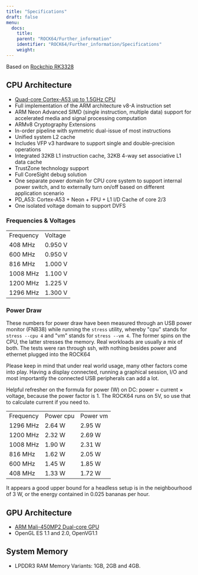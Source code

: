 ```yaml
---
title: "Specifications"
draft: false
menu:
  docs:
    title:
    parent: "ROCK64/Further_information"
    identifier: "ROCK64/Further_information/Specifications"
    weight: 
---
```


Based on [Rockchip RK3328](https://www.rock-chips.com/a/en/products/RK33_Series/2017/0118/829.html)

## CPU Architecture

* [Quad-core Cortex-A53 up to 1.5GHz CPU](https://www.arm.com/products/processors/cortex-a/cortex-a53-processor.php)
* Full implementation of the ARM architecture v8-A instruction set
* ARM Neon Advanced SIMD (single instruction, multiple data) support for accelerated media and signal processing computation
* ARMv8 Cryptography Extensions
* In-order pipeline with symmetric dual-issue of most instructions
* Unified system L2 cache
* Includes VFP v3 hardware to support single and double-precision operations
* Integrated 32KB L1 instruction cache, 32KB 4-way set associative L1 data cache
* TrustZone technology support
* Full CoreSight debug solution
* One separate power domain for CPU core system to support internal power switch, and to externally turn on/off based on different application scenario
* PD_A53: Cortex-A53 + Neon + FPU + L1 I/D Cache of core 2/3
* One isolated voltage domain to support DVFS

### Frequencies & Voltages

|     |     |
| --- | --- |
| Frequency | Voltage   |
| 408 MHz | 0.950 V   |
| 600 MHz | 0.950 V   |
| 816 MHz | 1.000 V   |
| 1008 MHz | 1.100 V   |
| 1200 MHz | 1.225 V   |
| 1296 MHz | 1.300 V |

### Power Draw

These numbers for power draw have been measured through an USB power monitor (FNB38) while running the `stress` utility, whereby "cpu" stands for `stress --cpu 4` and "vm" stands for `stress --vm 4`. The former spins on the CPU, the latter stresses the memory. Real workloads are usually a mix of both. The tests were ran through ssh, with nothing besides power and ethernet plugged into the ROCK64

Please keep in mind that under real world usage, many other factors come into play. Having a display connected, running a graphical session, I/O and most importantly the connected USB peripherals can add a lot.

Helpful refresher on the formula for power (W) on DC: power = current &times; voltage, because the power factor is 1. The ROCK64 runs on 5V, so use that to calculate current if you need to.

|     |     |     |
| --- | --- | --- |
| Frequency | Power cpu | Power vm   |
| 1296 MHz | 2.64 W | 2.95 W   |
| 1200 MHz | 2.32 W | 2.69 W   |
| 1008 MHz | 1.90 W | 2.31 W   |
| 816 MHz | 1.62 W | 2.05 W   |
| 600 MHz | 1.45 W | 1.85 W   |
| 408 MHz | 1.33 W | 1.72 W   |

It appears a good upper bound for a headless setup is in the neighbourhood of 3 W, or the energy contained in 0.025 bananas per hour.

## GPU Architecture

* [ARM Mali-450MP2 Dual-core GPU](https://www.arm.com/products/multimedia/mali-gpu/ultra-low-power/mali-450.php)
* OpenGL ES 1.1 and 2.0, OpenVG1.1

## System Memory

* LPDDR3 RAM Memory Variants: 1GB, 2GB and 4GB.
